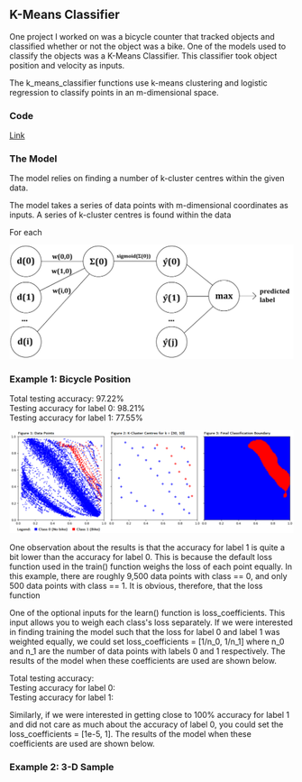 ## K-Means Classifier

One project I worked on was a bicycle counter that tracked objects and classified whether or not the object was a bike. One of the models used to classify the objects was a K-Means Classifier. This classifier took object position and velocity as inputs.






The k_means_classifier functions use k-means clustering and logistic
regression to classify points in an m-dimensional space. 

### Code

[Link](https://github.com/cory-sulpizi/cory-sulpizi.github.io/blob/master/k_means_classifier.py)

### The Model

The model relies on finding a number of k-cluster centres within the given data. 

The model takes a series of data points with m-dimensional coordinates as inputs. A series of k-cluster centres is found within the data

For each 


<img src="images/k_means_model.png?raw=true"/>

### Example 1: Bicycle Position

Total testing accuracy: 97.22% <br>
Testing accuracy for label 0: 98.21% <br>
Testing accuracy for label 1: 77.55% <br>

<img src="images/k_means_example_1.png?raw=true"/>

One observation about the results is that the accuracy for label 1 is quite a bit lower than the accuracy for label 0. This is because the default loss function used in the train() function weighs the loss of each point equally. In this example, there are roughly 9,500 data points with class == 0, and only 500 data points with class == 1. It is obvious, therefore, that the loss function   <br>

One of the optional inputs for the learn() function is loss_coefficients. This input allows you to weigh each class's loss separately. If we were interested in finding training the model such that the loss for label 0 and label 1 was weighted equally, we could set loss_coefficients = [1/n_0, 1/n_1] where n_0 and n_1 are the number of data points with labels 0 and 1 respectively. The results of the model when these coefficients are used are shown below. <br>

Total testing accuracy: <br>
Testing accuracy for label 0: <br>
Testing accuracy for label 1: <br>

Similarly, if we were interested in getting close to 100% accuracy for label 1 and did not care as much about the accuracy of label 0, you could set the loss_coefficients = [1e-5, 1]. The results of the model when these coefficients are used are shown below.<br>

### Example 2: 3-D Sample
